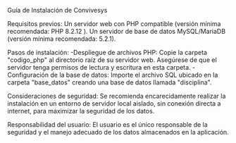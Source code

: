 Guía de Instalación de Convivesys

Requisitos previos:
Un servidor web con PHP compatible (versión mínima recomendada: PHP 8.2.12 ).
Un servidor de base de datos MySQL/MariaDB (versión mínima recomendada: 5.2.1).

Pasos de instalación:
-Despliegue de archivos PHP:
Copie la carpeta "codigo_php" al directorio raíz de su servidor web. Asegúrese de que el servidor tenga permisos de lectura y escritura en esta carpeta.
-Configuración de la base de datos:
Importe el archivo SQL ubicado en la carpeta "base_datos" creando una base de datos llamada "disciplina".

Consideraciones de seguridad:
Se recomienda encarecidamente realizar la instalación en un entorno de servidor local aislado, sin conexión directa a internet, para maximizar la seguridad de los datos.

Responsabilidad del usuario:
El usuario es el único responsable de la seguridad y el manejo adecuado de los datos almacenados en la aplicación.
